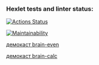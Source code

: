 ### Hexlet tests and linter status:
[![Actions Status](https://github.com/dzotovwork/frontend-project-lvl1/actions/workflows/hexlet-check.yml/badge.svg)](https://github.com/dzotovwork/frontend-project-lvl1/actions)

[![Maintainability](https://api.codeclimate.com/v1/badges/013a24297626bc57251c/maintainability)](https://codeclimate.com/github/dzotovwork/frontend-project-lvl1/maintainability)


[демокаст brain-even](https://asciinema.org/a/8z5NI3HJ4AN2yHQ43VW14z62U)

[демокаст brain-calc](https://asciinema.org/a/Tndxbbj0ge0omi5u4d6kmReBf)